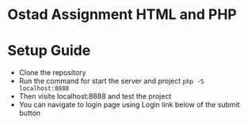 # Ostad Assignment HTML and PHP
# Setup Guide
* Clone the repository
* Run the command for start the server and project `php -S localhost:8888`
* Then visite localhost:8888 and test the project
* You can navigate to login page using Login link below of the submit button